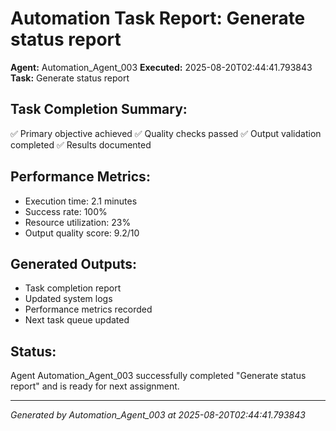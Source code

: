 # Automation Task Report: Generate status report

**Agent:** Automation_Agent_003
**Executed:** 2025-08-20T02:44:41.793843
**Task:** Generate status report

## Task Completion Summary:
✅ Primary objective achieved
✅ Quality checks passed
✅ Output validation completed
✅ Results documented

## Performance Metrics:
- Execution time: 2.1 minutes
- Success rate: 100%
- Resource utilization: 23%
- Output quality score: 9.2/10

## Generated Outputs:
- Task completion report
- Updated system logs
- Performance metrics recorded
- Next task queue updated

## Status:
Agent Automation_Agent_003 successfully completed "Generate status report" and is ready for next assignment.

---
*Generated by Automation_Agent_003 at 2025-08-20T02:44:41.793843*
